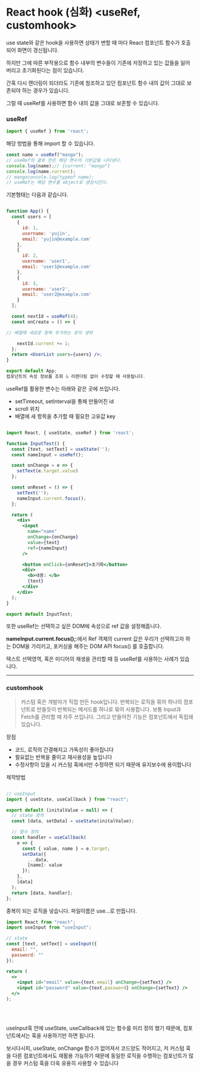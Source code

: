 # React hook (심화)                                <useRef, customhook>

use state와 같은 hook을 사용하면 상태가 변할 때 마다 React 컴포넌트 함수가 호출되어 화면이 갱신됩니다.

하지만 그에 따른 부작용으로 함수 내부의 변수들이 기존에 저장하고 있는 값들을 잃어버리고 초기화된다는 점이 있습니다.

 간혹 다시 랜더링이 되더라도 기존에 참조하고 있던 컴포넌트 함수 내의 값이 그대로 보존되야 하는 경우가 있습니다.

그럴 때 useRef를 사용하면 함수 내의 값을 그대로 보존할 수 있습니다. 

### useRef

```jsx
import { useRef } from 'react';
```

해당 방법을 통해 import 할 수 있습니다. 

```jsx
const name = useRef("mango");
// useRef의 괄호 안은 해당 변수의 기본값을 나타낸다.
console.log(name);// {current: "mango"}
console.log(name.current);
// mangoconsole.log(typeof name);
// useRef는 해당 변수를 object로 생성시킨다.
```

기본형태는 다음과 같습니다. 

```jsx

function App() {
  const users = [
    {
      id: 1,
      username: 'yujin',
      email: 'yujin@example.com'
    },
    {
      id: 2,
      username: 'user1',
      email: 'user1@example.com'
    },
    {
      id: 3,
      username: 'user2',
      email: 'user2@example.com'
    }
  ];

  const nextId = useRef(4);
  const onCreate = () => {

// 배열에 새로운 항복 추가하는 로직 생략

    nextId.current += 1;
  };
  return <UserList users={users} />;
}

export default App;
컴포넌트의 속성 정보를 조회 & 리렌더링 없이 수정할 때 사용됩니다.
```

useRef를 활용한 변수는 아래와 같은 곳에 쓰입니다. 

- setTimeout, setInterval을 통해 만들어진 id
- scroll 위치
- 배열에 새 항목을 추가할 때 필요한 고유값 key

```jsx

import React, { useState, useRef } from 'react';

function InputTest() {
  const [text, setText] = useState('');
  const nameInput = useRef();

  const onChange = e => {
    setText(e.target.value)
  };

  const onReset = () => {
    setText('');
    nameInput.current.focus();
  };

  return (
    <div>
      <input
        name="name"
        onChange={onChange}
        value={text}
        ref={nameInput}
      />

      <button onClick={onReset}>초기화</button>
      <div>
        <b>내용: </b>
        {text}
      </div>
    </div>
  );
}

export default InputTest;
```

또한 useRef는 선택하고 싶은 DOM에 속성으로 ref 값을 설정해줍니다.

**nameInput.current.focus();**:에서 Ref 객체의 current 값은 우리가 선택하고자 하는 DOM을 가리키고, 포커싱을 해주는 DOM API focus() 를 호출합니다.

텍스트 선택영역, 혹은 미디어의 재생을 관리할 때 등 useRef를 사용하는 사례가 있습니다.  

---

### customhook

> 커스텀 훅은 개발자가 직접 만든 hook입니다. 반복되는 로직을 묶어 하나의 컴포넌트로 만들듯이 반복되는 메서드를 하나로 묶어 사용합니다. 보통 Input과 Fetch를 관리할 때 자주 쓰입니다. 그리고 만들어진 기능은 컴포넌트에서 독립돼있습니다.
> 

장점 

- 코드, 로직의 간결해지고 가독성이 좋아집니다
- 필요없는 반복을 줄이고 재사용성을 높입니다
- 수정사항이 있을 시 커스텀 훅에서만 수정하면 되기 때문에 유지보수에 용이합니다

제작방법

```jsx

// useInput
import { useState, useCallback } from "react";

export default (initalValue = null) => {
  // state 정의
  const [data, setData] = useState(initalValue);

  // 함수 정의
  const handler = useCallback(
    e => {
      const { value, name } = e.target;
      setData({
        ...data,
        [name]: value
      });
    },
    [data]
  );
  return [data, handler];
};
```

중복이 되는 로직을 넣습니다. 파일이름은 use...로 만듭니다. 

```jsx
import React from "react";
import useInput from "useInput";

// state
const [text, setText] = useInput({
  email: "",
  password: ""
});

return (
  <>
    <input id="email" value={text.email} onChange={setText} />
    <input id="password" value={text.password} onChange={setText} />
  </>
);
 
     
    

```

useInput훅 안에 useState, useCallback에 있는 함수를 미리 정의 했기 때문에, 컴포넌트에서는 훅을 사용하기만 하면 됩니다.

보시다시피, useState, onChange 함수가 없어져서 코드양도 적어지고, 저 커스텀 훅을 다른 컴포넌트에서도 재활용 가능하기 때문에 동일한 로직을 수행하는 컴포넌트가 많을 경우 커스텀 훅을 더욱 유용히 사용할 수 있습니다
